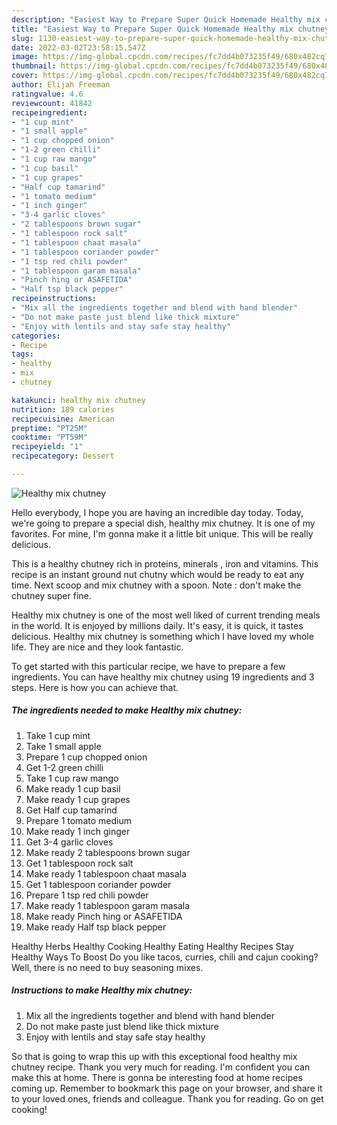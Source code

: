 ```yaml
---
description: "Easiest Way to Prepare Super Quick Homemade Healthy mix chutney"
title: "Easiest Way to Prepare Super Quick Homemade Healthy mix chutney"
slug: 1130-easiest-way-to-prepare-super-quick-homemade-healthy-mix-chutney
date: 2022-03-02T23:58:15.547Z
image: https://img-global.cpcdn.com/recipes/fc7dd4b073235f49/680x482cq70/healthy-mix-chutney-recipe-main-photo.jpg
thumbnail: https://img-global.cpcdn.com/recipes/fc7dd4b073235f49/680x482cq70/healthy-mix-chutney-recipe-main-photo.jpg
cover: https://img-global.cpcdn.com/recipes/fc7dd4b073235f49/680x482cq70/healthy-mix-chutney-recipe-main-photo.jpg
author: Elijah Freeman
ratingvalue: 4.6
reviewcount: 41842
recipeingredient:
- "1 cup mint"
- "1 small apple"
- "1 cup chopped onion"
- "1-2 green chilli"
- "1 cup raw mango"
- "1 cup basil"
- "1 cup grapes"
- "Half cup tamarind"
- "1 tomato medium"
- "1 inch ginger"
- "3-4 garlic cloves"
- "2 tablespoons brown sugar"
- "1 tablespoon rock salt"
- "1 tablespoon chaat masala"
- "1 tablespoon coriander powder"
- "1 tsp red chili powder"
- "1 tablespoon garam masala"
- "Pinch hing or ASAFETIDA"
- "Half tsp black pepper"
recipeinstructions:
- "Mix all the ingredients together and blend with hand blender"
- "Do not make paste just blend like thick mixture"
- "Enjoy with lentils and stay safe stay healthy"
categories:
- Recipe
tags:
- healthy
- mix
- chutney

katakunci: healthy mix chutney 
nutrition: 189 calories
recipecuisine: American
preptime: "PT25M"
cooktime: "PT59M"
recipeyield: "1"
recipecategory: Dessert

---
```



![Healthy mix chutney](https://img-global.cpcdn.com/recipes/fc7dd4b073235f49/680x482cq70/healthy-mix-chutney-recipe-main-photo.jpg)

Hello everybody, I hope you are having an incredible day today. Today, we're going to prepare a special dish, healthy mix chutney. It is one of my favorites. For mine, I'm gonna make it a little bit unique. This will be really delicious.

This is a healthy chutney rich in proteins, minerals , iron and vitamins. This recipe is an instant ground nut chutny which would be ready to eat any time. Next scoop and mix chutney with a spoon. Note : don&#39;t make the chutney super fine.

Healthy mix chutney is one of the most well liked of current trending meals in the world. It is enjoyed by millions daily. It's easy, it is quick, it tastes delicious. Healthy mix chutney is something which I have loved my whole life. They are nice and they look fantastic.


To get started with this particular recipe, we have to prepare a few ingredients. You can have healthy mix chutney using 19 ingredients and 3 steps. Here is how you can achieve that.

<!--inarticleads1-->

##### The ingredients needed to make Healthy mix chutney:

1. Take 1 cup mint
1. Take 1 small apple
1. Prepare 1 cup chopped onion
1. Get 1-2 green chilli
1. Take 1 cup raw mango
1. Make ready 1 cup basil
1. Make ready 1 cup grapes
1. Get Half cup tamarind
1. Prepare 1 tomato medium
1. Make ready 1 inch ginger
1. Get 3-4 garlic cloves
1. Make ready 2 tablespoons brown sugar
1. Get 1 tablespoon rock salt
1. Make ready 1 tablespoon chaat masala
1. Get 1 tablespoon coriander powder
1. Prepare 1 tsp red chili powder
1. Make ready 1 tablespoon garam masala
1. Make ready Pinch hing or ASAFETIDA
1. Make ready Half tsp black pepper


Healthy Herbs Healthy Cooking Healthy Eating Healthy Recipes Stay Healthy Ways To Boost Do you like tacos, curries, chili and cajun cooking? Well, there is no need to buy seasoning mixes. 

<!--inarticleads2-->

##### Instructions to make Healthy mix chutney:

1. Mix all the ingredients together and blend with hand blender
1. Do not make paste just blend like thick mixture
1. Enjoy with lentils and stay safe stay healthy




So that is going to wrap this up with this exceptional food healthy mix chutney recipe. Thank you very much for reading. I'm confident you can make this at home. There is gonna be interesting food at home recipes coming up. Remember to bookmark this page on your browser, and share it to your loved ones, friends and colleague. Thank you for reading. Go on get cooking!
